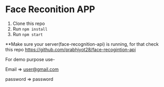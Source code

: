 # Face Reconition APP 

1. Clone this repo
2. Run `npm install`
3. Run `npm start`

**Make sure your server(face-recognition-api) is running, for that check this repo https://github.com/prabhjyot28/face-recogintion-api

For demo purpose use-

Email => user@gmail.com

password => password
